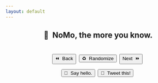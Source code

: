 ```yaml
---
layout: default
---
```

<meta name="twitter:card" content="summary" />
<meta name="twitter:site" content="{{ page.title }}" />
<meta name="twitter:title" content="{{ page.title }}" />
<meta name="twitter:image" content="{{ page.title_image }}" />

<script src="https://ajax.googleapis.com/ajax/libs/jquery/3.5.1/jquery.min.js"></script>
<script src="js/random_quote.js"></script>

<center>
<h2>💬&nbsp;&nbsp;NoMo, the more you know.</h2>
<h4 id = "id_subtitle"> </h4>
<p style="margin-bottom:28px;"></p>


<div class="card">
<h1 id = "id_emoji"/>
<h2 id = "id_title"/>
<h4 id = "id_text"/>
<h5 id = "id_topic"/>
</div>

<p style="margin:28px;"></p>

<div class="quest">
<h4 id = "id_quest_text" style="margin-bottom:0px;"/>
</div>

<p style="margin:22px;"></p>

<button type = "button" id = "button_previous">⏪&nbsp;&nbsp;Back</button>&nbsp;
<button type = "button" id = "button">♻️&nbsp;&nbsp;Randomize</button>&nbsp;
<button type = "button" id = "button_next">Next&nbsp;&nbsp;⏩</button>&nbsp;

<p style="margin:10px;"></p>

<button type = "button" id = "button_hello">👋&nbsp;&nbsp;Say hello.</button>&nbsp;
<button type = "button" id = "button_tweet">🦆&nbsp;&nbsp;Tweet this!</button>&nbsp;
</center>
